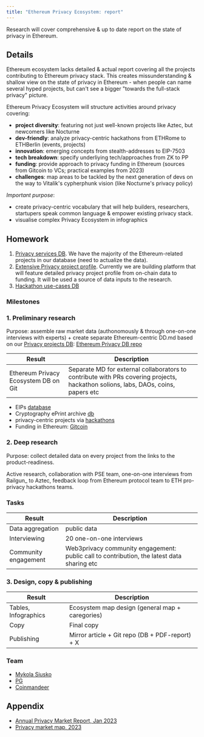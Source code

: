 ```yaml
---
title: "Ethereum Privacy Ecosystem: report"
---
```


Research will cover comprehensive & up to date report on the state of privacy in Ethereum.

## **Details**

Ethereum ecosystem lacks detailed & actual report covering all the projects contributing to Ethereum privacy stack. This creates missunderstanding & shallow view on the state of privacy in Ethereum - when people can name several hyped projects, but can't see a bigger "towards the full-stack privacy" picture.

Ethereum Privacy Ecosystem will structure activities around privacy covering:

- **project diversity**: featuring not just well-known projects like Aztec, but newcomers like Nocturne
- **dev-friendly**: analyze privacy-centric hackathons from ETHRome to ETHBerlin (events, projects)
- **innovation**: emerging concepts from stealth-addresses to EIP-7503
- **tech breakdown**: specify underliying tech/approaches from ZK to PP 
- **funding**: provide approach to privacy funding in Ethereum (sources from Gitcoin to VCs; practical examples from 2023)
- **challenges**: map areas to be tackled by the next generation of devs on the way to Vitalik's cypherphunk vision (like Nocturne's privacy policy)

_Important purpose_: 
- create privacy-centric vocabulary that will help builders, researchers, startupers speak common language & empower existing privacy stack.
- visualise complex Privacy Ecosystem in infographics

## Homework
1. [Privacy services DB](https://github.com/web3privacy/explorer). We have the majority of the Ethereum-related projects in our database (need to actualize the data).
2. [Extensive Privacy project profile](https://github.com/web3privacy/explorer). Currently we are building platform that will feature detailed privacy project profile from on-chain data to funding. It will be used a source of data inputs to the research.
3. [Hackathon use-cases DB](https://github.com/web3privacy/web3privacy/blob/main/Market%20overview/Ethereum%20Ecosystem/Hackathon%20projects.md)

### Milestones

### 1. Preliminary research
Purpose: assemble raw market data (authonomously & through one-on-one interviews with experts) + create separate Ethereum-centric DD.md based on our [Privacy projects DB](https://github.com/web3privacy/web3privacy): [Ethereum Privacy DB repo](https://github.com/web3privacy/web3privacy/blob/main/Market%20overview/Ethereum%20Ecosystem/Readme.md)

| Result  | Description |
| ------------- | ------------- |
| Ethereum Privacy Ecosystem DB on Git | Separate MD for external collaborators to contribute with PRs covering projects, hackathon solions, labs, DAOs, coins, papers etc |

- EIPs [database](https://github.com/web3privacy/web3privacy/blob/main/Market%20overview/Ethereum%20Ecosystem/R&D.md#eips-related-to-privacy)
- Cryptography ePrint archive [db](https://github.com/web3privacy/web3privacy/blob/main/Market%20overview/Ethereum%20Ecosystem/R&D.md#cryptology-eprint-archive)
- privacy-centric projects via [hackathons](https://github.com/web3privacy/web3privacy/blob/main/Market%20overview/Ethereum%20Ecosystem/Ethereum%20privacy%20funding.md)
- Funding in Ethereum: [Gitcoin](https://github.com/web3privacy/web3privacy/blob/main/Market%20overview/Ethereum%20Ecosystem/Ethereum%20privacy%20funding.md)

### 2. Deep research
Purpose: collect detailed data on every project from the links to the product-readiness.

Active research, collaboration with PSE team, one-on-one interviews from Railgun_ to Aztec, feedback loop from Ethereum protocol team to ETH pro-privacy hackathons teams.

### Tasks

| Result  | Description |
| ------------- | ------------- |
| Data aggregation | public data |
| Interviewing | 20 one-on-one interviews |
| Community engagement | Web3privacy community engagement: public call to contribution, the latest data sharing etc |

### 3. Design, copy & publishing

| Result  | Description |
| ------------- | ------------- |
| Tables, Infographics | Ecosystem map design (general map + caregories) |
| Copy | Final copy |
| Publishing | Mirror article + Git repo (DB + PDF-report) + X |

### Team
- [Mykola Siusko](https://github.com/Msiusko)
- [PG](https://github.com/EclecticSamurai)
- [Coinmandeer](https://twitter.com/KeenOfCoin)

## Appendix
- [Annual Privacy Market Report, Jan 2023](https://github.com/web3privacy/web3privacy/blob/main/Market%20overview/Privacy%20market%20outlook%20in%20Web3%20by%20Mykola%20Siusko%20(Jan%202023).pdf)
- [Privacy market map, 2023](https://github.com/web3privacy/web3privacy/blob/main/Market%20overview/Web3privacy%20landscape%20(jan%202023).jpg)
